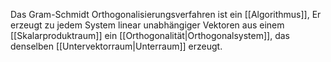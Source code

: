 Das Gram-Schmidt Orthogonalisierungsverfahren ist ein [[Algorithmus]], Er erzeugt zu jedem System linear unabhängiger Vektoren aus einem [[Skalarproduktraum]] ein [[Orthogonalität|Orthogonalsystem]], das denselben [[Untervektorraum|Unterraum]] erzeugt.

